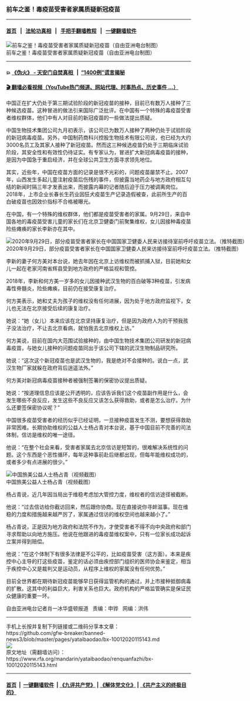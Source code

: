 ### 前车之鉴！毒疫苗受害者家属质疑新冠疫苗
------------------------

#### [首页](https://github.com/gfw-breaker/banned-news3/blob/master/README.md) &nbsp;&nbsp;|&nbsp;&nbsp; [法轮功真相](https://github.com/begood0513/basic/blob/master/README.md)  &nbsp;&nbsp;|&nbsp;&nbsp; [手把手翻墙教程](https://github.com/gfw-breaker/guides/wiki)  &nbsp;&nbsp;|&nbsp;&nbsp; [一键翻墙软件](https://github.com/gfw-breaker/nogfw/blob/master/README.md)  



<div id="headerimg">
 <img alt="前车之鉴！毒疫苗受害者家属质疑新冠疫苗（自由亚洲电台制图）" src="https://www.rfa.org/mandarin/yataibaodao/renquanfazhi/bx-10012020115143.html/lf0805.jpg/image" title="前车之鉴！毒疫苗受害者家属质疑新冠疫苗（自由亚洲电台制图）"/>
 <div id="headerimgcontents">
  <div id="headerimgcaption">
   <span>
    前车之鉴！毒疫苗受害者家属质疑新冠疫苗（自由亚洲电台制图）
   </span>
   <!-- zoomattribute -->
  </div>
  <!-- headerimgcaption -->
 </div>
 <!-- headerimagecontents -->
</div>

<hr/>


#### 💥 [《伪火》 - 天安门自焚真相 ](http://158.247.195.190:10000/videos/blog/weihuo.html)&nbsp; |&nbsp; [“1400例”谎言揭秘  ](http://158.247.195.190:10000/videos/blog/jiexi1400.html)

#### [ 🎬  翻墙必看视频（YouTube热门频道、网站代理、时事热点、历史事件 ...）](https://github.com/gfw-breaker/links/blob/master/banned.md)

<div id="storytext">
 <div>
  <div class="slot_header">
  </div>
 </div>
 <p>
  中国正在扩大仍处于第三期试验阶段的新冠疫苗的接种，目前已有数万人接种了三种候选疫苗。这种冒进的做法引来国际广泛批评。在中国有一个特殊的毒疫苗受害者维权群体，他们中有人对目前的新冠疫苗的一些做法提出质疑。
 </p>
 <p>
  中国生物技术集团公司九月初表示，该公司已为数万人接种了两种仍处于试验阶段的新冠病毒疫苗。另外，中国制药商科兴控股生物技术有限公司说，也已经为大约3000名员工及其家人接种了新冠疫苗。然而这三种候选疫苗仍处于三期临床试验阶段，其安全性和有效性仍待证实。有专家认为，冒进扩大新冠病毒疫苗的接种，是因为中国急于重启经济，并在全球公共卫生方面寻求领先地位。
 </p>
 <p>
 </p>
 <p>
 </p>
 <p>
  其实，近些年，中国在疫苗方面的记录是很不光彩的，问题疫苗屡禁不止。2007年，山西发生多起儿童注射疫苗后伤残的事件，但披露当地药企与地方政府相互勾结的新闻时隔三年才发表出来，而披露内幕的记者随后迫于压力被调离岗位。2018年，上市企业长春长生药业因狂犬疫苗生产记录造假被查，此前所生产的百白破疫苗也因效价指标不合格被曝光。
 </p>
 <p>
  在中国，有一个特殊的维权群体，他们都是疫苗受害者的家属。9月29日，来自中国各地的毒疫苗受害儿童的家长们在北京卫健委门前聚集维权，女儿因接种毒疫苗险些瘫痪的家长李新亦在其中。
 </p>
 <p>
  <div class="image-inline captioned" style="width:680px;">
   <div style="width:680px;">
    <img alt="2020年9月29日，部分疫苗受害者家长在中国国家卫健委人民来访接待室前呼吁疫苗立法。（推特截图）" src="https://www.rfa.org/mandarin/yataibaodao/renquanfazhi/bx-10012020115143.html/bx1001c.jpg" title="2020年9月29日，部分疫苗受害者家长在中国国家卫健委人民来访接待室前呼吁疫苗立法。（推特截图）"/>
   </div>
   <div class="image-caption">
    <span style="width:680px;">
     2020年9月29日，部分疫苗受害者家长在中国国家卫健委人民来访接待室前呼吁疫苗立法。（推特截图）
    </span>
    <span class="copyright">
    </span>
   </div>
  </div>
 </p>
 <p>
 </p>
 <p>
  李新的妻子何方美对本台说，她去年因在北京上访维权而被抓捕入狱，目前她和女儿一起在老家河南省辉县受到地方政府的严格监视和管控。
 </p>
 <p>
  2018年，李新和何方美一岁多的女儿因接种武汉生物的百白破等3种疫苗，引发病毒性脊髓炎，险些瘫痪，目前仍在接受康复治疗。
 </p>
 <p>
  何方美表示，她和丈夫为孩子的维权没有任何进展，因为处于地方政府监视下，女儿也无法在北京接受后续的康复治疗。
 </p>
 <p>
  她说：“她（女儿）本来应该在北京坚持康复治疗，但是因为政府人为的干预我孩子没法治疗，不让去北京看病，就怕我去北京维权上访。”
 </p>
 <p>
  何方美说，目前在国内大范围试验接种的，由中国生物技术集团公司研发的新冠病毒疫苗，与她女儿接种的问题疫苗同出于该公司下辖的武汉生物制品研究所。
 </p>
 <p>
  她说：“这次这个新冠疫苗也是武汉生物的，我是绝对不会接种的。说白一点，武汉生物厂家就躲在政府背后逍遥法外。”
 </p>
 <p>
  何方美对新冠病毒疫苗接种者被强制签署的保密协议提出质疑。
 </p>
 <p>
  她说：“按道理信息应该是公开透明的，应该告诉我们这个疫苗副作用是什么，会发生哪些不良反应，发生这些不良反应又该怎么获得救助，或者是怎么治疗。为什么还要签保密协议呢？”
 </p>
 <p>
  中国很多疫苗受害者的经历似乎已经证明，一旦接种疫苗发生不测，要想获得救助非常困难。长期协助维权的公益人士杨占青对本台说，基于中国目前不完善的司法体制，信访是维权的唯一途径。
 </p>
 <p>
  他说：“在整个社会来看，受害者家属去北京信访是短暂的，很难解决系统性的问题。这个东西是个恶性循环，每年这种事前赴后继都出现，但每年能维权成功的，或者多少有点进展的很少。”
 </p>
 <p>
  <div class="image-inline captioned" style="width:680px;">
   <div style="width:680px;">
    <img alt="中国旅美公益人士杨占青（视频截图） " src="https://www.rfa.org/mandarin/yataibaodao/renquanfazhi/bx-10012020115143.html/cc0505c.jpg" title="中国旅美公益人士杨占青（视频截图） "/>
   </div>
   <div class="image-caption">
    <span style="width:680px;">
     中国旅美公益人士杨占青（视频截图）
    </span>
    <span class="copyright">
    </span>
   </div>
  </div>
 </p>
 <p>
 </p>
 <p>
  杨占青说，近几年因当局出于维稳考虑加大管控力度，维权者的信访途径被截断。
 </p>
 <p>
  他说：“过去信访给你截访回来，然后跟你协商。现在直接说你寻衅滋事。现在维稳的力度和措施越来越严厉了，家属通过信访的维权空间也越来越小了。”
 </p>
 <p>
  杨占青说，正是因为地方政府和法院不作为，才使受害者不得不向中央政府和部门寻求帮助以向地方施压。他说在他跟进的毒疫苗维权案中，只有一位家长成功起诉立案并得到赔偿。
 </p>
 <p>
  他说：“在这个体制下有很多法律是不公平的，比如疫苗受害（这方面）。本来是疾控中心主导的打这些疫苗，鉴定的话必须由疾控部门组织的医师协会来鉴定，相当于疾控中心又是裁判又是运动员，从程序上维权的家属没有任何优势。”
 </p>
 <p>
  目前全世界都在期待新冠疫苗能够早日获得监管机构的通过，并上市接种抵御病毒的扩散。这其中的利益巨大，利害关系也巨大。政府机构的严格监管确实是保证民众健康的重要一环。
 </p>
 <p>
 </p>
 <p>
  自由亚洲电台记者肖一冰华盛顿报道   责编：申铧   网编：洪伟
 </p>
</div>

<hr/>
手机上长按并复制下列链接或二维码分享本文章：<br/>
https://github.com/gfw-breaker/banned-news3/blob/master/pages/yataibaodao/bx-10012020115143.md <br/>
<a href='https://github.com/gfw-breaker/banned-news3/blob/master/pages/yataibaodao/bx-10012020115143.md'><img src='https://github.com/gfw-breaker/banned-news3/blob/master/pages/yataibaodao/bx-10012020115143.md.png'/></a> <br/>
原文地址（需翻墙访问）：https://www.rfa.org/mandarin/yataibaodao/renquanfazhi/bx-10012020115143.html


------------------------
#### [首页](https://github.com/gfw-breaker/banned-news3/blob/master/README.md) &nbsp;|&nbsp; [一键翻墙软件](https://github.com/gfw-breaker/nogfw/blob/master/README.md) &nbsp;| [《九评共产党》](https://github.com/gfw-breaker/9ping.md/blob/master/README.md#九评之一评共产党是什么) | [《解体党文化》](https://github.com/gfw-breaker/jtdwh.md/blob/master/README.md) | [《共产主义的终极目的》](https://github.com/gfw-breaker/gczydzjmd.md/blob/master/README.md)


<img src='http://gfw-breaker.win/banned-news3/pages/yataibaodao/bx-10012020115143.md' width='0px' height='0px'/>